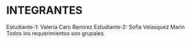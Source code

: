 # INTEGRANTES

Estudiante-1: Valeria Caro Ramirez
Estudiante-2: Sofia Velasquez Marin
Todos los requerimientos son grupales
